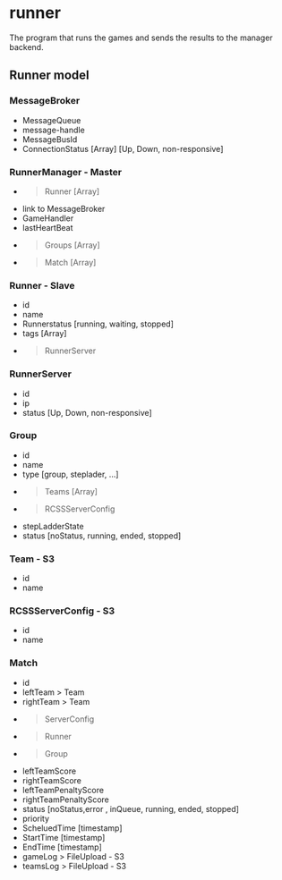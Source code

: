 # runner
The program that runs the games and sends the results to the manager backend.

## Runner model

### MessageBroker
- MessageQueue
- message-handle
- MessageBusId
- ConnectionStatus [Array] [Up, Down, non-responsive]

### RunnerManager - Master
- > Runner [Array]
- link to MessageBroker
- GameHandler
- lastHeartBeat
- > Groups [Array]
- > Match [Array]

### Runner - Slave
- id
- name
- Runnerstatus [running, waiting, stopped]
- tags [Array]
- > RunnerServer

### RunnerServer
- id
- ip
- status [Up, Down, non-responsive]

### Group
- id
- name
- type [group, steplader, ...]
- > Teams [Array]
- > RCSSServerConfig
- stepLadderState 
- status [noStatus, running, ended, stopped]


### Team - S3
- id
- name

### RCSSServerConfig - S3
- id
- name

### Match
- id
- leftTeam > Team
- rightTeam > Team
- > ServerConfig
- > Runner
- > Group
- leftTeamScore
- rightTeamScore
- leftTeamPenaltyScore
- rightTeamPenaltyScore
- status [noStatus,error , inQueue, running, ended, stopped]
- priority
- ScheluedTime [timestamp]
- StartTime [timestamp]
- EndTime [timestamp]
- gameLog > FileUpload - S3
- teamsLog > FileUpload - S3

